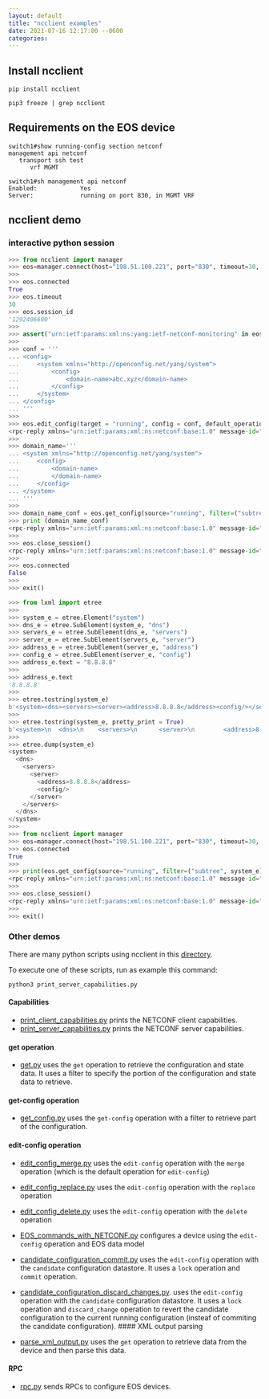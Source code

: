 ```yaml
---
layout: default
title: "ncclient examples"
date: 2021-07-16 12:17:00 --0600
categories:
---
```


## Install ncclient

```shell
pip install ncclient
```

```shell
pip3 freeze | grep ncclient
```

## Requirements on the EOS device

```shell
switch1#show running-config section netconf
management api netconf
   transport ssh test
      vrf MGMT
```

```shell
switch1#sh management api netconf
Enabled:            Yes
Server:             running on port 830, in MGMT VRF
```

## ncclient demo

### interactive python session

```python
>>> from ncclient import manager
>>> eos=manager.connect(host="198.51.100.221", port="830", timeout=30, username="arista", password="arista", hostkey_verify=False)
>>>
>>> eos.connected
True
>>> eos.timeout
30
>>> eos.session_id
'1292406600'
>>>
>>> assert("urn:ietf:params:xml:ns:yang:ietf-netconf-monitoring" in eos.server_capabilities), "NetConf server not compliant with https://tools.ietf.org/html/rfc6022"
>>>
>>> conf = '''
... <config>
...     <system xmlns="http://openconfig.net/yang/system">
...         <config>
...             <domain-name>abc.xyz</domain-name>
...         </config>
...     </system>
... </config>
... '''
>>>
>>> eos.edit_config(target = "running", config = conf, default_operation="merge")
<rpc-reply xmlns="urn:ietf:params:xml:ns:netconf:base:1.0" message-id="urn:uuid:33ca18d3-43b5-4277-a6ce-9a751f74cada"><ok></ok></rpc-reply>
>>>
>>> domain_name='''
... <system xmlns="http://openconfig.net/yang/system">
...     <config>
...         <domain-name>
...         </domain-name>
...     </config>
... </system>
... '''
>>>
>>> domain_name_conf = eos.get_config(source="running", filter=("subtree", domain_name))
>>> print (domain_name_conf)
<rpc-reply xmlns="urn:ietf:params:xml:ns:netconf:base:1.0" message-id="urn:uuid:a43cfae5-3215-4f99-97ce-ff61ca1e285c"><data time-modified="2021-07-11T12:29:49.133333939Z"><system xmlns="http://openconfig.net/yang/system"><config><domain-name>abc.xyz</domain-name></config></system></data></rpc-reply>
>>>
>>> eos.close_session()
<rpc-reply xmlns="urn:ietf:params:xml:ns:netconf:base:1.0" message-id="urn:uuid:1841896a-9c97-467d-aef8-9a405b51d298"><ok></ok></rpc-reply>
>>>
>>> eos.connected
False
>>>
>>> exit()
```

```python
>>> from lxml import etree
>>>
>>> system_e = etree.Element("system")
>>> dns_e = etree.SubElement(system_e, "dns")
>>> servers_e = etree.SubElement(dns_e, "servers")
>>> server_e = etree.SubElement(servers_e, "server")
>>> address_e = etree.SubElement(server_e, "address")
>>> config_e = etree.SubElement(server_e, "config")
>>> address_e.text = "8.8.8.8"
>>>
>>> address_e.text
'8.8.8.8'
>>>
>>> etree.tostring(system_e)
b'<system><dns><servers><server><address>8.8.8.8</address><config/></server></servers></dns></system>'
>>>
>>> etree.tostring(system_e, pretty_print = True)
b'<system>\n  <dns>\n    <servers>\n      <server>\n        <address>8.8.8.8</address>\n        <config/>\n      </server>\n    </servers>\n  </dns>\n</system>\n'
>>>
>>> etree.dump(system_e)
<system>
  <dns>
    <servers>
      <server>
        <address>8.8.8.8</address>
        <config/>
      </server>
    </servers>
  </dns>
</system>
>>>
>>> from ncclient import manager
>>> eos=manager.connect(host="198.51.100.221", port="830", timeout=30, username="arista", password="arista", hostkey_verify=False)
>>> eos.connected
True
>>>
>>> print(eos.get_config(source="running", filter=("subtree", system_e)))
<rpc-reply xmlns="urn:ietf:params:xml:ns:netconf:base:1.0" message-id="urn:uuid:ab16e734-04df-4d4f-8efe-27963ece586c"><data time-modified="2021-07-11T12:29:49.138275819Z"><system xmlns="http://openconfig.net/yang/system"><dns><servers><server><address>8.8.8.8</address><config><address>8.8.8.8</address></config></server></servers></dns></system></data></rpc-reply>
>>>
>>> eos.close_session()
<rpc-reply xmlns="urn:ietf:params:xml:ns:netconf:base:1.0" message-id="urn:uuid:2eed88ee-106b-44d1-b196-f79611512b25"><ok></ok></rpc-reply>
>>>
>>> exit()
```

### Other demos

There are many python scripts using ncclient in this [directory](https://github.com/aristanetworks/openmgmt/tree/main/src/ncclient/).

To execute one of these scripts, run as example this command:

```shell
python3 print_server_capabilities.py
```

#### Capabilities

- [print_client_capabilities.py](https://github.com/aristanetworks/openmgmt/tree/main/src/ncclient/print_client_capabilities.py)
  prints the NETCONF client capabilities.
- [print_server_capabilities.py](https://github.com/aristanetworks/openmgmt/tree/main/src/ncclient/print_server_capabilities.py)
  prints the NETCONF server capabilities.

#### get operation

- [get.py](https://github.com/aristanetworks/openmgmt/tree/main/src/ncclient/get.py) uses the `get` operation to
  retrieve the configuration and state data. It uses a filter to specify the portion of the configuration and state data
  to retrieve.

#### get-config operation

- [get_config.py](https://github.com/aristanetworks/openmgmt/tree/main/src/ncclient/get_config.py) uses the `get-config`
  operation with a filter to retrieve part of the configuration.

#### edit-config operation

- [edit_config_merge.py](https://github.com/aristanetworks/openmgmt/tree/main/src/ncclient/edit_config_merge.py) uses
  the `edit-config` operation with the `merge` operation (which is the default operation for `edit-config`)
- [edit_config_replace.py](https://github.com/aristanetworks/openmgmt/tree/main/src/ncclient/edit_config_replace.py)
  uses the `edit-config` operation with the `replace` operation
- [edit_config_delete.py](https://github.com/aristanetworks/openmgmt/tree/main/src/ncclient/edit_config_delete.py) uses
  the `edit-config` operation with the `delete` operation
- [EOS_commands_with_NETCONF.py](https://github.com/aristanetworks/openmgmt/tree/main/src/ncclient/EOS_commands_with_NETCONF.py)
  configures a device using the `edit-config` operation and EOS data model
- [candidate_configuration_commit.py](https://github.com/aristanetworks/openmgmt/tree/main/src/ncclient/candidate_configuration_commit.py)
  uses the `edit-config` operation with the `candidate` configuration datastore. It uses a `lock` operation and `commit`
  operation.
- [candidate_configuration_discard_changes.py](https://github.com/aristanetworks/openmgmt/tree/main/src/ncclient/candidate_configuration_discard_changes.py).
  uses the `edit-config` operation with the `candidate` configuration datastore. It uses a `lock` operation and
  `discard_change` operation to revert the candidate configuration to the current running configuration (insteaf of
  commiting the candidate configuration).  #### XML output parsing

- [parse_xml_output.py](https://github.com/aristanetworks/openmgmt/tree/main/src/ncclient/parse_xml_output.py) uses the
  `get` operation to retrieve data from the device and then parse this data.

#### RPC

- [rpc.py](https://github.com/aristanetworks/openmgmt/tree/main/src/ncclient/rpc.py) sends RPCs to configure EOS
  devices.
